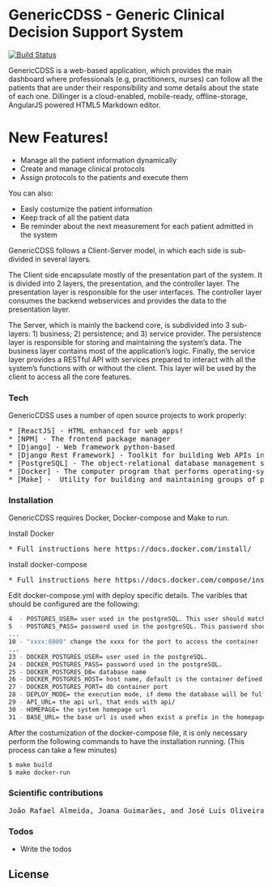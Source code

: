 # GenericCDSS - Generic Clinical Decision Support System


[![Build Status](https://travis-ci.org/joemccann/dillinger.svg?branch=master)](https://github.com/bioinformatics-ua/GenericCDSS/tree/master)

GenericCDSS is a web-based application, which provides the main dashboard where professionals (e.g, practitioners, nurses) can follow all the patients that are under their responsibility and some details about the state of each one.
Dillinger is a cloud-enabled, mobile-ready, offline-storage, AngularJS powered HTML5 Markdown editor.

# New Features!

  - Manage all the patient information dynamically
  - Create and manage clinical protocols
  - Assign protocols to the patients and execute them

You can also:
  - Easly costumize the patient information
  - Keep track of all the patient data
  - Be reminder about the next measurement for each patient admitted in the system
 
GenericCDSS follows a Client-Server model, in which each side is sub-divided in several layers.

The Client side encapsulate mostly of the presentation part of the system. It is divided into 2 layers, the presentation, and the controller layer. The presentation layer is responsible for the user interfaces. The controller layer consumes the backend webservices and provides the data to the presentation layer.

The Server, which is mainly the backend core, is subdivided into 3 sub-layers: 1) business; 2) persistence; and 3) service provider. The persistence layer is responsible for storing and maintaining the system’s data. The business layer contains most of the application’s logic. Finally, the service layer provides a RESTful API with services prepared to interact with all the system’s functions with or without the client. This layer will be used by the client to access all the core features.

### Tech

GenericCDSS uses a number of open source projects to work properly:

<pre>
* [ReactJS] - HTML enhanced for web apps!
* [NPM] - The frontend package manager
* [Django] - Web framework python-based
* [Django Rest Framework] - Toolkit for building Web APIs in Django projects
* [PostgreSQL] - The object-relational database management system
* [Docker] - The computer program that performs operating-system-level virtualization
* [Make] -  Utility for building and maintaining groups of programs
</pre>

### Installation

GenericCDSS requires Docker, Docker-compose and Make to run.

Install Docker

<pre>
* Full instructions here https://docs.docker.com/install/
</pre>

Install docker-compose

<pre>
* Full instructions here https://docs.docker.com/compose/install/
</pre>

Edit docker-compose.yml with deploy specific details. The varibles that should be configured are the following:

```sh
4  - POSTGRES_USER= user used in the postgreSQL. This user should match wih the user used in row 23
5  - POSTGRES_PASS= password used in the postgreSQL. This password should match wih the user used in row 23
...
10 - "xxxx:8000" change the xxxx for the port to access the container
...      
23 - DOCKER_POSTGRES_USER= user used in the postgreSQL.
24 - DOCKER_POSTGRES_PASS= password used in the postgreSQL. 
25 - DOCKER_POSTGRES_DB= database name
26 - DOCKER_POSTGRES_HOST= host name, default is the container defined in the docker-compose file
27 - DOCKER_POSTGRES_PORT= db container port
28 - DEPLOY_MODE= the execution mode, if demo the database will be fulfilled with random data
29 - API_URL= the api url, that ends with api/
30 - HOMEPAGE= the system homepage url
31 - BASE_URL= the base url is used when exist a prefix in the homepage url. For instance, www.page.com/genericcdss, in this case it is necessary define the genericcdss in this variable
```

After the costumization of the docker-compose file, it is only necessary perform the following commands to have the installation running. (This process can take a few minutes)

```sh
$ make build
$ make docker-run
```

### Scientific contributions

<pre>
João Rafael Almeida, Joana Guimarães, and José Luís Oliveira. "Simplifying the digitization of clinical protocols for diabetes management." 2018 IEEE 31st International Symposium on Computer-Based Medical Systems (CBMS). IEEE, 2018.
</pre>

### Todos

 - Write the todos

License
----
